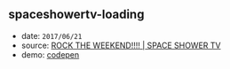 ## spaceshowertv-loading

* date: `2017/06/21`
* source: [ROCK THE WEEKEND!!!! | SPACE SHOWER TV](http://www.spaceshowertv.com/rocktheweekend/)
* demo: [codepen](https://codepen.io/yrq110/pen/qjRJoO)
